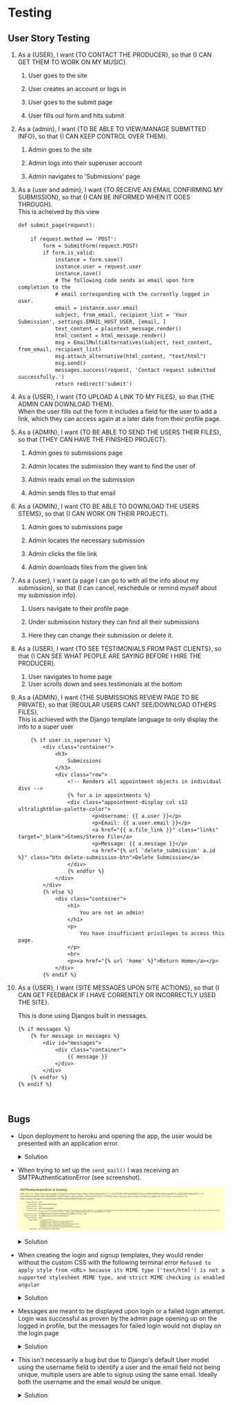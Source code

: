 # Testing

## User Story Testing

1. As a {USER}, I want {TO CONTACT THE PRODUCER}, so that {I CAN GET THEM TO WORK ON MY MUSIC}.
    <br>
    1. User goes to the site 

    2. User creates an account or logs in

    3. User goes to the submit page

    4. User fills out form and hits submit

2. As a {admin}, I want {TO BE ABLE TO VIEW/MANAGE SUBMITTED INFO}, so that {I CAN KEEP CONTROL OVER THEM}.
    <br>
    1. Admin goes to the site

    2. Admin logs into their superuser account

    3. Admin navigates to 'Submissions' page

3. As a {user and admin}, I want {TO RECEIVE AN EMAIL CONFIRMING MY SUBMISSION}, so that {I CAN BE INFORMED WHEN IT GOES THROUGH}.
    <br>
    This is acheived by this view 
    ```
    def submit_page(request):

        if request.method == 'POST':
            form = SubmitForm(request.POST)
            if form.is_valid:
                instance = form.save()
                instance.user = request.user
                instance.save()
                # The following code sends an email upon form completion to the 
                # email corresponding with the currently logged in user.
                email = instance.user.email
                subject, from_email, recipient_list = 'Your Submission', settings.EMAIL_HOST_USER, [email, ]
                text_content = plaintext_message.render()
                html_content = html_message.render()
                msg = EmailMultiAlternatives(subject, text_content, from_email, recipient_list)
                msg.attach_alternative(html_content, "text/html")
                msg.send()
                messages.success(request, 'Contact request submitted successfully.')
                return redirect('submit')

4. As a {USER}, I want {TO UPLOAD A LINK TO MY FILES}, so that {THE ADMIN CAN DOWNLOAD THEM}.
    <br>
    When the user fills out the form it includes a field for the user to add a link, which they can access again at a later date from their profile page. 

5. As a {ADMIN}, I want {TO BE ABLE TO SEND THE USERS THEIR FILES}, so that {THEY CAN HAVE THE FINISHED PROJECT}.
    <br>
    1. Admin goes to submissions page

    2. Admin locates the submission they want to find the user of

    3. Admin reads email on the submission

    4. Admin sends files to that email

6. As a {ADMIN}, I want {TO BE ABLE TO DOWNLOAD THE USERS STEMS}, so that {I CAN WORK ON THEIR PROJECT}.
    <br>
    1. Admin goes to submissions page

    2. Admin locates the necessary submission

    3. Admin clicks the file link

    4. Admin downloads files from the given link

8. As a {user}, I want {a page I can go to with all the info about my submission}, so that {I can cancel, reschedule or remind myself about my submission info}.
    <br>
    1. Users navigate to their profile page

    2. Under submission history they can find all their submissions

    3. Here they can change their submission or delete it. 

9. As a {USER}, I want {TO SEE TESTIMONIALS FROM PAST CLIENTS}, so that {I CAN SEE WHAT PEOPLE ARE SAYING BEFORE I HIRE THE PRODUCER}.
    <br>
    1. User navigates to home page
    2. User scrolls down and sees testimonials at the bottom

10. As a {ADMIN}, I want {THE SUBMISSIONS REVIEW PAGE TO BE PRIVATE}, so that {REGULAR USERS CANT SEE/DOWNLOAD OTHERS FILES}.
    <br>
    This is achieved with the Django template language to only display the info to a super user
    ```
        {% if user.is_superuser %}
            <div class="container">
                <h3>
                    Submissions
                </h3>
                <div class="row">
                    <!-- Renders all appointment objects in individual divs -->
                    {% for a in appointments %}
                    <div class="appointment-display col s12 ultralightblue-palette-color">
                            <p>Username: {{ a.user }}</p>
                            <p>Email: {{ a.user.email }}</p>
                            <a href="{{ a.file_link }}" class="links" target="_blank">Stems/Stereo File</a>
                            <p>Message: {{ a.message }}</p>
                            <a href="{% url 'delete_submission' a.id %}" class="btn delete-submission-btn">Delete Submission</a>
                    </div>
                    {% endfor %}
                </div>
            </div>
            {% else %}
                <div class="container">
                    <h1>
                        You are not an admin!
                    </h1>
                    <p>
                        You have insufficient privileges to access this page. 
                    </p>
                    <br>
                    <p><a href="{% url 'home' %}">Return Home</a></p>
                </div>
            {% endif %}

11. As a {USER}, I want {SITE MESSAGES UPON SITE ACTIONS}, so that {I CAN GET FEEDBACK IF I HAVE CORRENTLY OR INCORRECTLY USED THE SITE}.
    <br>

    This is done using Djangos built in messages. 
    ```
    {% if messages %}
        {% for message in messages %}
            <div id="messages">
                <div class="container">
                    {{ message }}
                </div>
            </div>
        {% endfor %}
    {% endif %}



## Bugs

- Upon deployment to heroku and opening the app, the user would be presented with an application error.

    <details>
    <summary>Solution</summary>
    <br>
    The config var containing the Cloudinary link still contained "CLOUDINARY_URL=" in the value. Once this was removed the application booted properly.
    </details>

- When trying to set up the ```send_mail()``` I was receiving an SMTPAuthenticationError (see screenshot).

    ![email_send_bug](screenshots/testing/email_send_bug.png)

    <details>
    <summary>Solution</summary>
    <br>
    This was solved firstly by going to my google account and turning on the setting `Allow Less Secure Apps'. I then had to go [here](https://g.co/allowaccess) to unblock the app and allow it to log. 
    </details>

- When creating the login and signup templates, they would render without the custom CSS with the following terminal error 
```Refused to apply style from <URL> because its MIME type ('text/html') is not a supported stylesheet MIME type, and strict MIME checking is enabled angular```
    <details>
    <summary>Solution</summary>
    <br>
    Providing ```{% load static %}``` at the beginning of base.html using template tags instead of manually writing the css path caused the css to render. This required me to go through 
    all of the existing media and switch it to a static link as well. 
    </details>

- Messages are meant to be displayed upon login or a failed login attempt. Login was successful as proven by the admin page opening up on the logged in profile, but the messages for failed login would not display on the login page 
    <details>
    <summary>Solution</summary>
    </details>

- This isn't necessarily a bug but due to Django's default User model using the username field to identify a user and the email field not being unique, multiple users are able to signup using the same email. Ideally both the username and the email would be unique.
    <details>
    <summary>Solution</summary>
    </details>